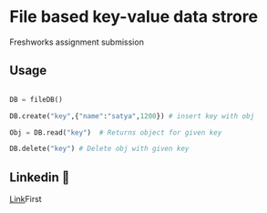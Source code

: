 # File based key-value data strore 

Freshworks assignment submission

 


## Usage

```python

DB = fileDB()

DB.create("key",{"name":"satya",1200}) # insert key with obj

Obj = DB.read("key")  # Returns object for given key

DB.delete("key") # Delete obj with given key
```



## Linkedin 🚀
[Link](https://www.linkedin.com/in/yeahsk/)First

